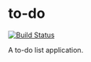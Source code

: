 # to-do
[![Build Status][badge-build]](https://travis-ci.org/solus-impar/to-do)

A to-do list application.

[badge-build]: https://travis-ci.org/solus-impar/todo.png
